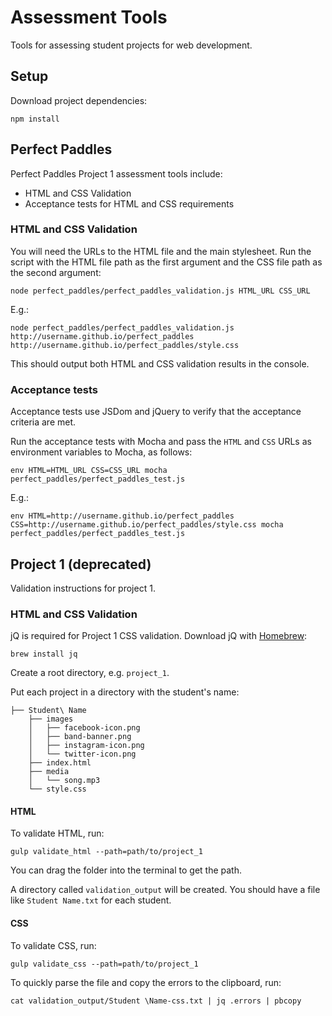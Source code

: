 # Assessment Tools

Tools for assessing student projects for web development.

## Setup

Download project dependencies:

```
npm install
```

## Perfect Paddles

Perfect Paddles Project 1 assessment tools include:

- HTML and CSS Validation
- Acceptance tests for HTML and CSS requirements

### HTML and CSS Validation

You will need the URLs to the HTML file and the main stylesheet. Run the script with the HTML file path as the first argument and the CSS file path as the second argument:

```
node perfect_paddles/perfect_paddles_validation.js HTML_URL CSS_URL
```

E.g.:

```
node perfect_paddles/perfect_paddles_validation.js http://username.github.io/perfect_paddles http://username.github.io/perfect_paddles/style.css
```

This should output both HTML and CSS validation results in the console.

### Acceptance tests

Acceptance tests use JSDom and jQuery to verify that the acceptance criteria are met.

Run the acceptance tests with Mocha and pass the `HTML` and `CSS` URLs as environment variables to Mocha, as follows:

```
env HTML=HTML_URL CSS=CSS_URL mocha perfect_paddles/perfect_paddles_test.js
```

E.g.:
```
env HTML=http://username.github.io/perfect_paddles CSS=http://username.github.io/perfect_paddles/style.css mocha perfect_paddles/perfect_paddles_test.js
```

## Project 1 (deprecated)

Validation instructions for project 1.

### HTML and CSS Validation

jQ is required for Project 1 CSS validation. Download jQ with [Homebrew](http://brew.sh):

```
brew install jq
```

Create a root directory, e.g. `project_1`.

Put each project in a directory with the student's name:

```
├── Student\ Name
    ├── images
    │   ├── facebook-icon.png
    │   ├── band-banner.png
    │   ├── instagram-icon.png
    │   └── twitter-icon.png
    ├── index.html
    ├── media
    │   └── song.mp3
    └── style.css
```

#### HTML

To validate HTML, run:

```
gulp validate_html --path=path/to/project_1
```

You can drag the folder into the terminal to get the path.

A directory called `validation_output` will be created. You should have a file like `Student Name.txt` for each student.

#### CSS

To validate CSS, run:

```
gulp validate_css --path=path/to/project_1
```

To quickly parse the file and copy the errors to the clipboard, run:

```
cat validation_output/Student \Name-css.txt | jq .errors | pbcopy
```
